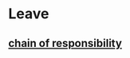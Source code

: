 # Leave

## [chain of responsibility](https://refactoringguru.cn/design-patterns/chain-of-responsibility)
